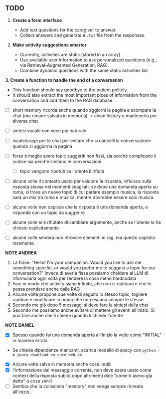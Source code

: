 ## TODO

1. **Create a form interface**

   * Add text questions for the caregiver to answer.
   * Collect answers and generate a `.txt` file from the responses.

2. **Make activity suggestions smarter**

   * Currently, activities are static (stored in an array).
   * Use available user information to ask personalized questions (e.g., via Retrieval-Augmented Generation, RAG).
   * Combine dynamic questions with the same static activities list.

**3. Create a function to handle the end of a conversation**

 * This function should say goodbye to the patient politely.
 * It should also extract the most important pices of information from the conversation and add them to the RAG database.

- [ ] short memory ricorda anche quando aggiorni la pagina e scompare la chat (ma rimane salvata in memoria) -> clean history o mantenerla per diverse chat
- [ ] sintesi vocale con voce più naturale
- [ ] localstorage per le chat per evitare che si cancelli la conversazione quando si aggiorna la pagina
- [ ] forse è meglio avere topic suggeriti non fissi, sia perchè complicano il codice sia perchè limitano le conversazioni
  - [ ] topic vengono ripetuti se l'utente li rifiuta
- [ ] alcune volte il contesto usato per valutare la risposta, influisce sulla risposta stessa nei momenti sbagliati. se dopo una domanda aperta su roma, si trova un nuovo topic di cui parlare esempio musica, la risposta sarà un mix tra roma e musica, mentre dovrebbe essere solo musica.
- [ ] alcune volte non capisce che la risposta è una domanda aperta, e risponde con un topic da suggerire
- [ ] alcune volte si è rifiutato di cambiare argomento, anche se l'utente lo ha chiesto esplicitamente
- [ ] alcune volte sembra non ritrovare elementi in rag, ma questo capitato raramente.



**NOTE ANDREA**
1. La frase: "Hello! I'm your companion. Would you like to ask me something specific, or would you prefer me to suggest a topic for our conversation?" Invece di averla fissa possiamo cheidere al LLM di riformularla ogni volta per rendere la cosa meno hardcodata
2. Fare in modo che activity siano infinite, che non si ripetano e che le possa prendere anche dalla RAG
3. Alcune volte propone due volte di seguito lo stesso topic, togliere random e modificare in modo che non escano sempre le stesse
4. Secondo me già dopo 5 messaggi si deve fare la sintesi della chat
5. Secondo me possiamo anche evitare di mettere gli eventi all'inizio. Si può fare anche che li chiede quando li chiede l'utente

**NOTE DANIEL**
- [x] Spesso quando fai una domanda aperta all'inizio la vede come "INITIAL" in maniera errata
- Se chiede dipendenze mancanti, scarica modello di spacy con `python -m spacy download en_core_web_sm`
- [x] Alcune volte salva in memoria anche cose inutili
- [x] l'informazione del messaggio corrente, non deve esere usato come context della risposta subito dopo altrimenti dice "come ti avevo gia detto" o cose simili
- [ ] Sembra che la collezione "memory" non venga sempre ricreata all'inizio..
